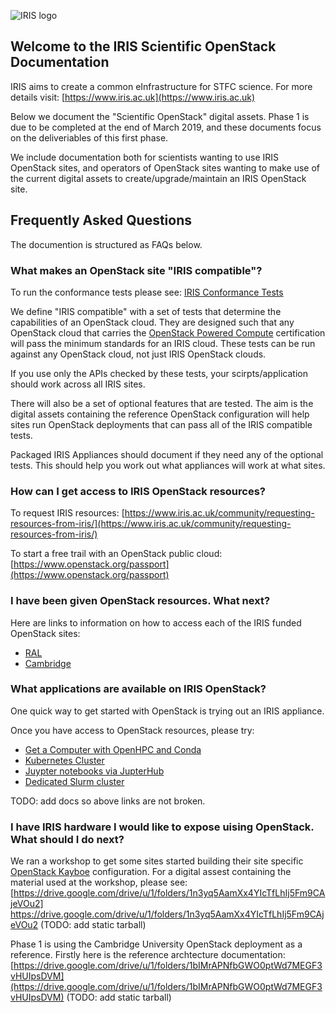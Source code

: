 ![IRIS logo](https://www.iris.ac.uk/wp-content/uploads/2018/07/iris-circle-100x100.png)

## Welcome to the IRIS Scientific OpenStack Documentation

IRIS aims to create a common eInfrastructure for STFC science.
For more details visit:
[https://www.iris.ac.uk](https://www.iris.ac.uk)

Below we document the "Scientific OpenStack" digital assets.
Phase 1 is due to be completed at the end of March 2019,
and these documents focus on the deliveriables of this first phase.

We include documentation both for scientists wanting to use IRIS OpenStack sites,
and operators of OpenStack sites wanting to make use of
the current digital assets to create/upgrade/maintain an IRIS OpenStack site.

## Frequently Asked Questions

The documention is structured as FAQs below.

### What makes an OpenStack site "IRIS compatible"?

To run the conformance tests please see: [IRIS Conformance Tests](iris-conformance-tests)

We define "IRIS compatible" with a set of tests that determine the capabilities of an OpenStack cloud.
They are designed such that any OpenStack cloud that carries the
[OpenStack Powered Compute](https://www.openstack.org/brand/interop/)
certification will pass the minimum standards for an IRIS cloud.
These tests can be run against any OpenStack cloud, not just IRIS OpenStack clouds.

If you use only the APIs checked by these tests,
your scirpts/application should work across all IRIS sites.

There will also be a set of optional features that are tested.
The aim is the digital assets containing the reference OpenStack
configuration will help sites run OpenStack deployments that can
pass all of the IRIS compatible tests.

Packaged IRIS Appliances should document if they need any of the optional tests.
This should help you work out what appliances will work at what sites.

### How can I get access to IRIS OpenStack resources?

To request IRIS resources:
[https://www.iris.ac.uk/community/requesting-resources-from-iris/](https://www.iris.ac.uk/community/requesting-resources-from-iris/)

To start a free trail with an OpenStack public cloud: [https://www.openstack.org/passport](https://www.openstack.org/passport) 

### I have been given OpenStack resources. What next?

Here are links to information on how to access each of the
IRIS funded OpenStack sites:

* [RAL](ral)
* [Cambridge](cambridge)

### What applications are available on IRIS OpenStack?

One quick way to get started with OpenStack is trying out an IRIS appliance.

Once you have access to OpenStack resources, please try:

* [Get a Computer with OpenHPC and Conda](computer)
* [Kubernetes Cluster](k8s)
* [Juypter notebooks via JupterHub](juypter)
* [Dedicated Slurm cluster](slurm)

TODO: add docs so above links are not broken.

### I have IRIS hardware I would like to expose uising OpenStack. What should I do next?

We ran a workshop to get some sites started building their site specific
[OpenStack Kayboe](https://kayobe.readthedocs.io) configuration.
For a digital assest containing the material used at the workshop,
please see:
[https://drive.google.com/drive/u/1/folders/1n3yq5AamXx4YIcTfLhIj5Fm9CAjeVOu2]
https://drive.google.com/drive/u/1/folders/1n3yq5AamXx4YIcTfLhIj5Fm9CAjeVOu2
(TODO: add static tarball)

Phase 1 is using the Cambridge University OpenStack deployment as a reference.
Firstly here is the reference archtecture documentation:
[https://drive.google.com/drive/u/1/folders/1bIMrAPNfbGWO0ptWd7MEGF3vHUIpsDVM](https://drive.google.com/drive/u/1/folders/1bIMrAPNfbGWO0ptWd7MEGF3vHUIpsDVM)
(TODO: add static tarball)
